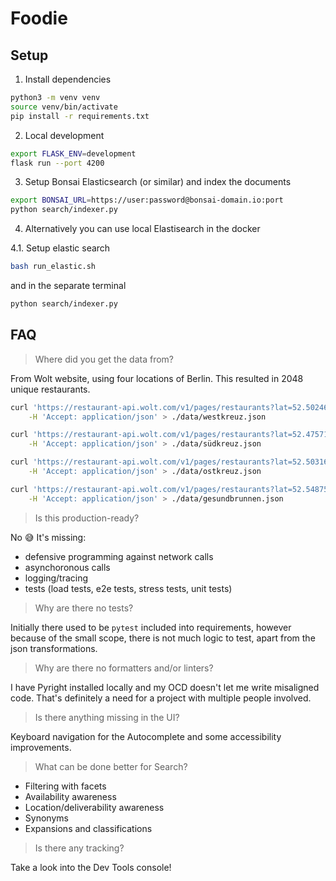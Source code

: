 # Foodie

## Setup

1. Install dependencies
```sh
python3 -m venv venv
source venv/bin/activate
pip install -r requirements.txt
```

2. Local development
```sh
export FLASK_ENV=development
flask run --port 4200
```

3. Setup Bonsai Elasticsearch (or similar) and index the documents
```sh
export BONSAI_URL=https://user:password@bonsai-domain.io:port
python search/indexer.py
```

4. Alternatively you can use local Elastisearch in the docker 

4.1. Setup elastic search
```sh
bash run_elastic.sh
```
and in the separate terminal
```sh
python search/indexer.py
```

## FAQ

> Where did you get the data from?

From Wolt website, using four locations of Berlin.
This resulted in 2048 unique restaurants.

```sh
curl 'https://restaurant-api.wolt.com/v1/pages/restaurants?lat=52.5024674&lon=13.2810506' \
    -H 'Accept: application/json' > ./data/westkreuz.json

curl 'https://restaurant-api.wolt.com/v1/pages/restaurants?lat=52.4757114&lon=13.3632231' \
    -H 'Accept: application/json' > ./data/südkreuz.json

curl 'https://restaurant-api.wolt.com/v1/pages/restaurants?lat=52.5031692&lon=13.4671454' \
    -H 'Accept: application/json' > ./data/ostkreuz.json

curl 'https://restaurant-api.wolt.com/v1/pages/restaurants?lat=52.5487585&lon=13.3844482' \
    -H 'Accept: application/json' > ./data/gesundbrunnen.json
```

> Is this production-ready?

No 😅
It's missing:
- defensive programming against network calls
- asynchoronous calls
- logging/tracing
- tests (load tests, e2e tests, stress tests, unit tests)

> Why are there no tests?

Initially there used to be `pytest` included into requirements, however because of the small scope, there is not much logic to test, apart from the json transformations.

> Why are there no formatters and/or linters?

I have Pyright installed locally and my OCD doesn't let me write misaligned code. That's definitely a need for a project with multiple people involved.

> Is there anything missing in the UI?

Keyboard navigation for the Autocomplete and some accessibility improvements.

> What can be done better for Search?

- Filtering with facets
- Availability awareness
- Location/deliverability awareness
- Synonyms
- Expansions and classifications

> Is there any tracking?

Take a look into the Dev Tools console!
